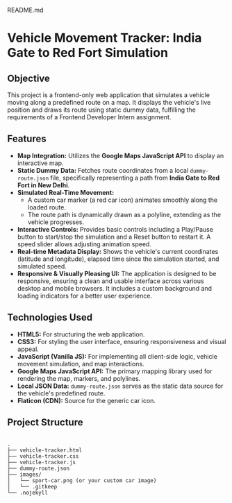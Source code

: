 
README.md


# Vehicle Movement Tracker: India Gate to Red Fort Simulation

## Objective
This project is a frontend-only web application that simulates a vehicle moving along a predefined route on a map. It displays the vehicle's live position and draws its route using static dummy data, fulfilling the requirements of a Frontend Developer Intern assignment.

## Features

* **Map Integration:** Utilizes the **Google Maps JavaScript API** to display an interactive map.
* **Static Dummy Data:** Fetches route coordinates from a local `dummy-route.json` file, specifically representing a path from **India Gate to Red Fort in New Delhi**.
* **Simulated Real-Time Movement:**
    * A custom car marker (a red car icon) animates smoothly along the loaded route.
    * The route path is dynamically drawn as a polyline, extending as the vehicle progresses.
* **Interactive Controls:** Provides basic controls including a Play/Pause button to start/stop the simulation and a Reset button to restart it. A speed slider allows adjusting animation speed.
* **Real-time Metadata Display:** Shows the vehicle's current coordinates (latitude and longitude), elapsed time since the simulation started, and simulated speed.
* **Responsive & Visually Pleasing UI:** The application is designed to be responsive, ensuring a clean and usable interface across various desktop and mobile browsers. It includes a custom background and loading indicators for a better user experience.

## Technologies Used

* **HTML5:** For structuring the web application.
* **CSS3:** For styling the user interface, ensuring responsiveness and visual appeal.
* **JavaScript (Vanilla JS):** For implementing all client-side logic, vehicle movement simulation, and map interactions.
* **Google Maps JavaScript API:** The primary mapping library used for rendering the map, markers, and polylines.
* **Local JSON Data:** `dummy-route.json` serves as the static data source for the vehicle's predefined route.
* **Flaticon (CDN):** Source for the generic car icon.

## Project Structure

```

.
├── vehicle-tracker.html
├── vehicle-tracker.css
├── vehicle-tracker.js
├── dummy-route.json
├── images/
│   └── sport-car.png (or your custom car image)
│   └── .gitkeep
└── .nojekyll
